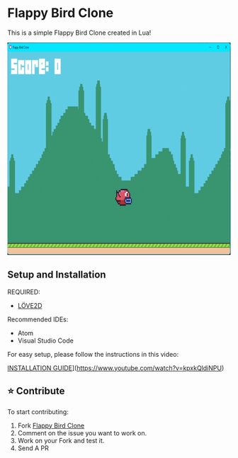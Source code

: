 # Flappy Bird Clone
 This is a simple Flappy Bird Clone created in Lua!

 <img src="FlappyClone.png" width="640" height="480" alt="Screenshot of Game"/>

 ## Setup and Installation

 REQUIRED:
 - [LÖVE2D](https://love2d.org/)

 Recommended IDEs:
 - Atom
 - Visual Studio Code

 For easy setup, please follow the instructions in this video:
 
 [INSTALLATION GUIDE](https://img.youtube.com/vi/kpxkQldiNPU/0.jpg)](https://www.youtube.com/watch?v=kpxkQldiNPU)
 
 ## ⭐️ Contribute

To start contributing:

1. Fork [Flappy Bird Clone](https://github.com/JasonT1085/Flappy-Bird-Clone/fork)
2. Comment on the issue you want to work on.
3. Work on your Fork and test it.
4. Send A PR  
